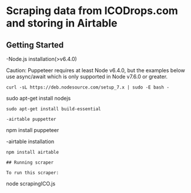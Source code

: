 # Scraping data from ICODrops.com and storing in Airtable

## Getting Started

-Node.js installation(>v6.4.0)

Caution: Puppeteer requires at least Node v6.4.0, but the examples below use async/await which is only supported in Node v7.6.0 or greater.
```
curl -sL https://deb.nodesource.com/setup_7.x | sudo -E bash -
```
sudo apt-get install nodejs
```
sudo apt-get install build-essential

-airtable puppetter
```
npm install puppeteer

-airtable installation
```
npm install airtable

## Running scraper

To run this scraper:
```
node scrapingICO.js
